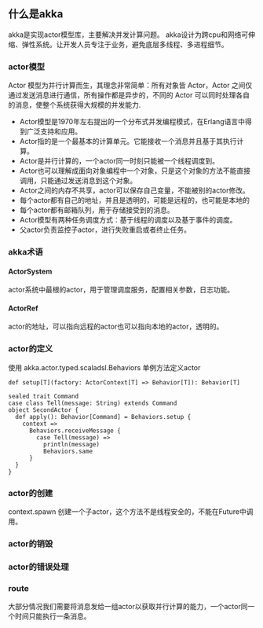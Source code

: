 ## 什么是akka
akka是实现actor模型库，主要解决并发计算问题。
akka设计为跨cpu和网络可伸缩、弹性系统。让开发人员专注于业务，避免底层多线程、多进程细节。  

### actor模型
Actor 模型为并行计算而生，其理念非常简单：所有对象皆 Actor，Actor 之间仅通过发送消息进行通信，所有操作都是异步的，不同的 Actor 可以同时处理各自的消息，使整个系统获得大规模的并发能力.
- Actor模型是1970年左右提出的一个分布式并发编程模式，在Erlang语言中得到广泛支持和应用。   
- Actor指的是一个最基本的计算单元。它能接收一个消息并且基于其执行计算。  
- Actor是并行计算的，一个actor同一时刻只能被一个线程调度到。   
- Actor也可以理解成面向对象编程中一个对象，只是这个对象的方法不能直接调用，只能通过发送消息到这个对象。  
- Actor之间的内存不共享，actor可以保存自己变量，不能被别的actor修改。   
- 每个actor都有自己的地址，并且是透明的，可能是远程的，也可能是本地的
- 每个actor都有邮箱队列，用于存储接受到的消息。
- Actor模型有两种任务调度方式：基于线程的调度以及基于事件的调度。 
- 父actor负责监控子actor，进行失败重启或者终止任务。

### akka术语
#### ActorSystem
actor系统中最根的actor，用于管理调度服务，配置相关参数，日志功能。

#### ActorRef
actor的地址，可以指向远程的actor也可以指向本地的actor，透明的。

### actor的定义
使用 akka.actor.typed.scaladsl.Behaviors 单例方法定义actor

```
def setup[T](factory: ActorContext[T] => Behavior[T]): Behavior[T]
```

```
sealed trait Command
case class Tell(message: String) extends Command
object SecondActor {
  def apply(): Behavior[Command] = Behaviors.setup {
    context =>
      Behaviors.receiveMessage {
        case Tell(message) =>
          println(message)
          Behaviors.same
      }
  }
}
```

### actor的创建
context.spawn 创建一个子actor，这个方法不是线程安全的，不能在Future中调用。

### actor的销毁

### actor的错误处理


### route

大部分情况我们需要将消息发给一组actor以获取并行计算的能力，一个actor同一个时间只能执行一条消息。   






